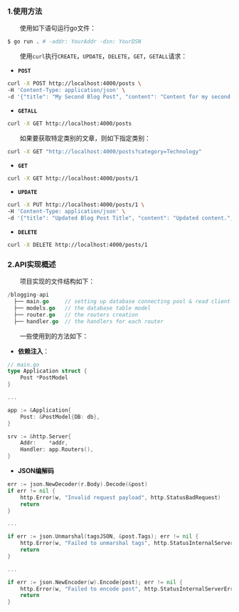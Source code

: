 ### 1.使用方法

&emsp;&emsp;使用如下语句运行go文件：

```bash
$ go run . # -addr: YourAddr -dsn: YourDSN
```

&emsp;&emsp;使用`curl`执行`CREATE`，`UPDATE`，`DELETE`，`GET`，`GETALL`请求：

* **`POST`**

```bash
curl -X POST http://localhost:4000/posts \
-H 'Content-Type: application/json' \
-d '{"title": "My Second Blog Post", "content": "Content for my second post.", "category": "Technology", "tags": ["Tech", "Go"]}'
```

* **`GETALL`**

```bash
curl -X GET http://localhost:4000/posts
```

&emsp;&emsp;如果要获取特定类别的文章，则如下指定类别：

```bash
curl -X GET "http://localhost:4000/posts?category=Technology"
```

* **`GET`**

```bash
curl -X GET http://localhost:4000/posts/1
```

* **`UPDATE`**

```bash
curl -X PUT http://localhost:4000/posts/1 \
-H 'Content-Type: application/json' \
-d '{"title": "Updated Blog Post Title", "content": "Updated content.", "category": "Lifestyle", "tags": ["Update", "Go"]}'
```

* **`DELETE`**

```bash
curl -X DELETE http://localhost:4000/posts/1
```

### 2.API实现概述

&emsp;&emsp;项目实现的文件结构如下：

```go
/blogging-api
  ├── main.go     // setting up database connecting pool & read client parameters & running server
  ├── models.go   // the database table model
  ├── router.go   // the routers creation
  ├── handler.go  // the handlers for each router
```

&emsp;&emsp;一些使用到的方法如下：

* **依赖注入**：

```go
// main.go
type Application struct {
	Post *PostModel
}

...

app := &Application{
	Post: &PostModel{DB: db},
}

srv := &http.Server{
	Addr:    *addr,
	Handler: app.Routers(),
}
```

* **JSON编解码**

```go
err := json.NewDecoder(r.Body).Decode(&post)
if err != nil {
	http.Error(w, "Invalid request payload", http.StatusBadRequest)
	return
}

...

if err := json.Unmarshal(tagsJSON, &post.Tags); err != nil {
	http.Error(w, "Failed to unmarshal tags", http.StatusInternalServerError)
	return
}

...

if err := json.NewEncoder(w).Encode(post); err != nil {
	http.Error(w, "Failed to encode post", http.StatusInternalServerError)
	return
}
```

